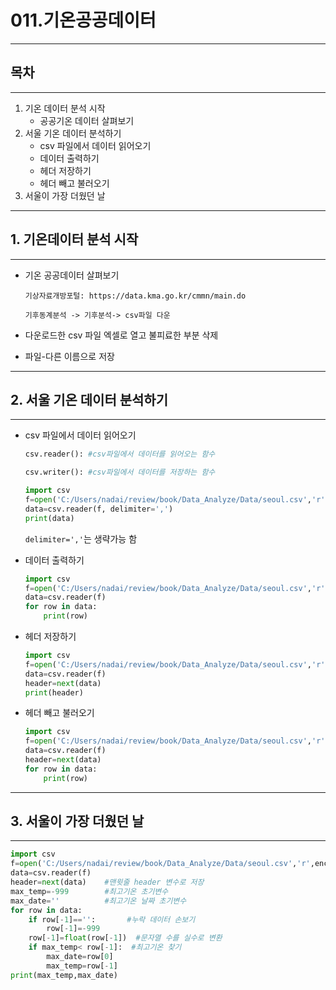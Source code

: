 # 011.기온공공데이터

---

## 목차

---

1. 기온 데이터 분석 시작
   - 공공기온 데이터 살펴보기
2. 서울 기온 데이터 분석하기
   - csv 파일에서 데이터 읽어오기
   - 데이터 출력하기
   - 헤더 저장하기
   - 헤더 빼고 불러오기
3. 서울이 가장 더웠던 날

---

## 1. 기온데이터 분석 시작

---

- 기온 공공데이터 살펴보기

  `기상자료개방포털: https://data.kma.go.kr/cmmn/main.do` 

  `기후동계분석 -> 기후분석-> csv파일 다운`

- 다운로드한 csv 파일 엑셀로 열고 불피료한 부분 삭제

- 파일-다른 이름으로 저장

---

## 2. 서울 기온 데이터 분석하기

---

- csv 파일에서 데이터 읽어오기

  ``` python
  csv.reader(): #csv파일에서 데이터를 읽어오는 함수
  
  csv.writer(): #csv파일에서 데이터를 저장하는 함수
  ```

  ``` python
  import csv
  f=open('C:/Users/nadai/review/book/Data_Analyze/Data/seoul.csv','r',encoding='cp949')
  data=csv.reader(f, delimiter=',')
  print(data)
  ```

  `delimiter=','`는 생략가능 함

- 데이터 출력하기

  ```python
  import csv
  f=open('C:/Users/nadai/review/book/Data_Analyze/Data/seoul.csv','r',encoding='cp949')
  data=csv.reader(f)
  for row in data:
      print(row)
  ```

- 헤더 저장하기

  ```python
  import csv
  f=open('C:/Users/nadai/review/book/Data_Analyze/Data/seoul.csv','r',encoding='cp949')
  data=csv.reader(f)
  header=next(data)
  print(header)
  ```

- 헤더 빼고 불러오기

  ```python
  import csv
  f=open('C:/Users/nadai/review/book/Data_Analyze/Data/seoul.csv','r',encoding='cp949')
  data=csv.reader(f)
  header=next(data)
  for row in data:
      print(row)
  ```

---

## 3. 서울이 가장 더웠던 날

---

```python
import csv
f=open('C:/Users/nadai/review/book/Data_Analyze/Data/seoul.csv','r',encoding='cp949')
data=csv.reader(f)
header=next(data)    #맨윗줄 header 변수로 저장
max_temp=-999        #최고기온 초기변수
max_date=''          #최고기온 날짜 초기변수
for row in data:
    if row[-1]=='':       #누락 데이터 손보기 
        row[-1]=-999
    row[-1]=float(row[-1])  #문자열 수를 실수로 변환
    if max_temp< row[-1]:  #최고기온 찾기
        max_date=row[0]
        max_temp=row[-1]
print(max_temp,max_date) 
```

